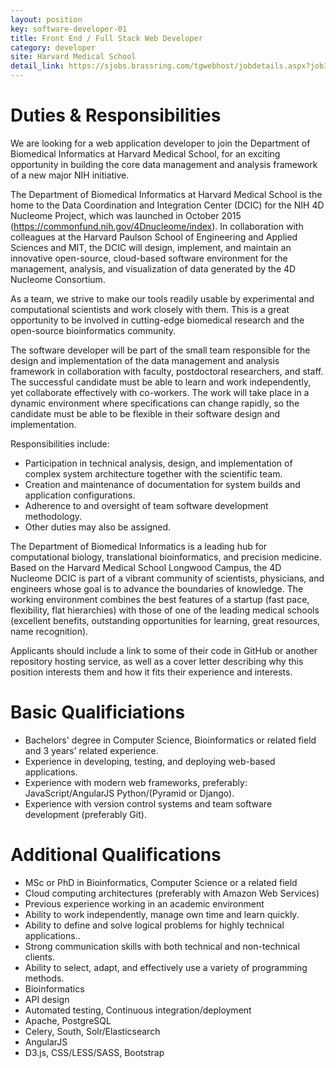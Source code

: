 ```yaml
---
layout: position
key: software-developer-01
title: Front End / Full Stack Web Developer
category: developer
site: Harvard Medical School 
detail_link: https://sjobs.brassring.com/tgwebhost/jobdetails.aspx?jobId=1220839&PartnerId=25240&SiteId=5341&type=mail
---
```

# Duties & Responsibilities
We are looking for a web application developer to join the Department of Biomedical Informatics at Harvard Medical School, for an exciting opportunity in building the core data management and analysis framework of a new major NIH initiative.

The Department of Biomedical Informatics at Harvard Medical School is the home to the Data Coordination and Integration Center (DCIC) for the NIH 4D Nucleome Project, which was launched in October 2015 (https://commonfund.nih.gov/4Dnucleome/index). In collaboration with colleagues at the Harvard Paulson School of Engineering and Applied Sciences and MIT, the DCIC will design, implement, and maintain an innovative open-source, cloud-based software environment for the management, analysis, and visualization of data generated by the 4D Nucleome Consortium.

As a team, we strive to make our tools readily usable by experimental and computational scientists and work closely with them. This is a great opportunity to be involved in cutting-edge biomedical research and the open-source bioinformatics community. 

The software developer will be part of the small team responsible for the design and implementation of the data management and analysis framework in collaboration with faculty, postdoctoral researchers, and staff. The successful candidate must be able to learn and work independently, yet collaborate effectively with co-workers. The work will take place in a dynamic environment where specifications can change rapidly, so the candidate must be able to be flexible in their software design and implementation.

Responsibilities include:

- Participation in technical analysis, design, and implementation of complex system architecture together with the scientific team.
- Creation and maintenance of documentation for system builds and application configurations.
- Adherence to and oversight of team software development methodology.
- Other duties may also be assigned.

The Department of Biomedical Informatics is a leading hub for computational biology, translational bioinformatics, and precision medicine. Based on the Harvard Medical School Longwood Campus, the 4D Nucleome DCIC is part of a vibrant community of scientists, physicians, and engineers whose goal is to advance the boundaries of knowledge. The working environment combines the best features of a startup (fast pace, flexibility, flat hierarchies) with those of one of the leading medical schools (excellent benefits, outstanding opportunities for learning, great resources, name recognition).

Applicants should include a link to some of their code in GitHub or another repository hosting service, as well as a cover letter describing why this position interests them and how it fits their experience and interests.     

# Basic Qualificiations
- Bachelors' degree in Computer Science, Bioinformatics or related field and 3 years' related experience.
- Experience in developing, testing, and deploying web-based applications.
- Experience with modern web frameworks, preferably: JavaScript/AngularJS Python/(Pyramid or Django).
- Experience with version control systems and team software development (preferably Git).

# Additional Qualifications
- MSc or PhD in Bioinformatics, Computer Science or a related field 
- Cloud computing architectures (preferably with Amazon Web Services)
- Previous experience working in an academic environment 
- Ability to work independently, manage own time and learn quickly. 
- Ability to define and solve logical problems for highly technical applications.. 
- Strong communication skills with both technical and non-technical clients. 
- Ability to select, adapt, and effectively use a variety of programming methods.
- Bioinformatics
- API design
- Automated testing, Continuous integration/deployment
- Apache, PostgreSQL
- Celery, South, Solr/Elasticsearch
- AngularJS
- D3.js, CSS/LESS/SASS, Bootstrap
